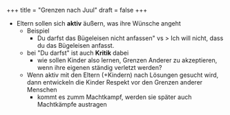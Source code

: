 +++
title = "Grenzen nach Juul"
draft = false
+++

-   Eltern sollen sich **aktiv** äußern, was ihre Wünsche angeht
    -   Beispiel
        -   Du darfst das Bügeleisen nicht anfassen" vs &gt; Ich will nicht, dass du das Bügeleisen anfasst.
    -   bei "Du darfst" ist auch **Kritik** dabei
        -   wie sollen Kinder also lernen, Grenzen Anderer zu akzeptieren, wenn ihre eigenen ständig verletzt werden?
    -   Wenn aktiv mit den Eltern (+Kindern) nach Lösungen gesucht wird, dann entwickeln die Kinder Respekt vor den Grenzen anderer Menschen
        -   kommt es zumm Machtkampf, werden sie später auch Machtkämpfe austragen
